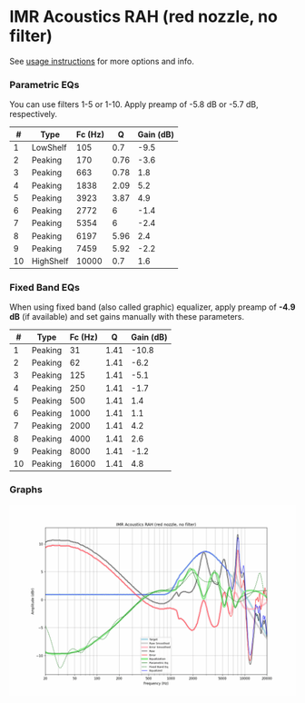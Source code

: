 # IMR Acoustics RAH (red nozzle, no filter)
See [usage instructions](https://github.com/jaakkopasanen/AutoEq#usage) for more options and info.

### Parametric EQs
You can use filters 1-5 or 1-10. Apply preamp of -5.8 dB or -5.7 dB, respectively.

|   # | Type      |   Fc (Hz) |    Q |   Gain (dB) |
|-----|-----------|-----------|------|-------------|
|   1 | LowShelf  |       105 | 0.7  |        -9.5 |
|   2 | Peaking   |       170 | 0.76 |        -3.6 |
|   3 | Peaking   |       663 | 0.78 |         1.8 |
|   4 | Peaking   |      1838 | 2.09 |         5.2 |
|   5 | Peaking   |      3923 | 3.87 |         4.9 |
|   6 | Peaking   |      2772 | 6    |        -1.4 |
|   7 | Peaking   |      5354 | 6    |        -2.4 |
|   8 | Peaking   |      6197 | 5.96 |         2.4 |
|   9 | Peaking   |      7459 | 5.92 |        -2.2 |
|  10 | HighShelf |     10000 | 0.7  |         1.6 |

### Fixed Band EQs
When using fixed band (also called graphic) equalizer, apply preamp of **-4.9 dB** (if available) and set gains manually with these parameters.

|   # | Type    |   Fc (Hz) |    Q |   Gain (dB) |
|-----|---------|-----------|------|-------------|
|   1 | Peaking |        31 | 1.41 |       -10.8 |
|   2 | Peaking |        62 | 1.41 |        -6.2 |
|   3 | Peaking |       125 | 1.41 |        -5.1 |
|   4 | Peaking |       250 | 1.41 |        -1.7 |
|   5 | Peaking |       500 | 1.41 |         1.4 |
|   6 | Peaking |      1000 | 1.41 |         1.1 |
|   7 | Peaking |      2000 | 1.41 |         4.2 |
|   8 | Peaking |      4000 | 1.41 |         2.6 |
|   9 | Peaking |      8000 | 1.41 |        -1.2 |
|  10 | Peaking |     16000 | 1.41 |         4.8 |

### Graphs
![](./IMR%20Acoustics%20RAH%20(red%20nozzle,%20no%20filter).png)
